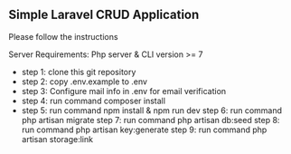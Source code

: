 ## Simple Laravel CRUD Application
Please follow the instructions

Server Requirements: Php server & CLI version >= 7

- step 1: clone this git repository
- step 2: copy .env.example to .env
- step 3: Configure mail info in .env for email verification
- step 4: run command composer install
- step 5: run command npm install & npm run dev
step 6: run command php artisan migrate
step 7: run command php artisan db:seed
step 8: run command php artisan key:generate
step 9: run command php artisan storage:link
